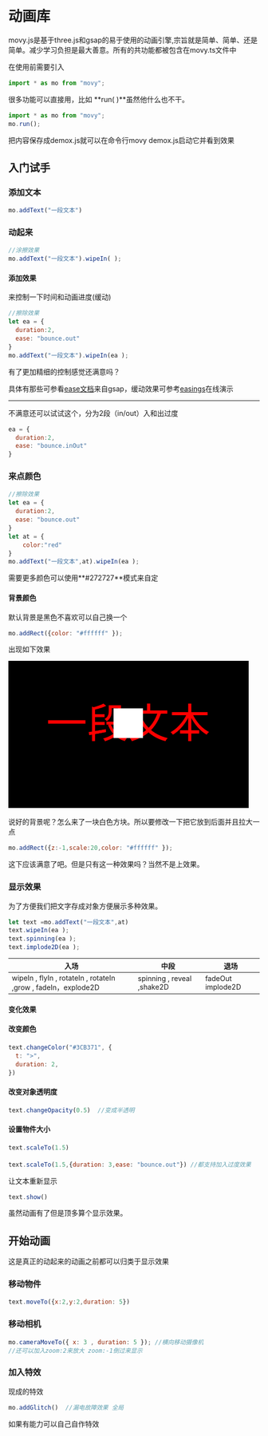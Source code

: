 # 动画库

movy.js是基于three.js和gsap的易于使用的动画引擎,宗旨就是简单、简单、还是简单。减少学习负担是最大善意。所有的共功能都被包含在movy.ts文件中

在使用前需要引入

```js
import * as mo from "movy";
```

很多功能可以直接用，比如 **run( )**虽然他什么也不干。

```js
import * as mo from "movy";
mo.run();
```

把内容保存成demox.js就可以在命令行movy  demox.js启动它并看到效果

## 入门试手

### 添加文本

```js
mo.addText("一段文本")
```

### 动起来

```js
//涂擦效果
mo.addText("一段文本").wipeIn( ); 
```

#### 添加效果

来控制一下时间和动画进度(缓动)

```js
//擦除效果
let ea = {
  duration:2,
  ease: "bounce.out"
}
mo.addText("一段文本").wipeIn(ea ); 

```

有了更加精细的控制感觉还满意吗？

具体有那些可参看[ease文档](https://greensock.com/docs/v3/Eases)来自gsap，缓动效果可参考[easings](https://easings.net/zh-cn)在线演示

------

不满意还可以试试这个，分为2段（in/out）入和出过度

```js
ea = {
  duration:2,
  ease: "bounce.inOut"
}
```



### 来点颜色

```js
//擦除效果
let ea = {
  duration:2,
  ease: "bounce.out"
}
let at = {
    color:"red"
}
mo.addText("一段文本",at).wipeIn(ea ); 

```

需要更多颜色可以使用**\#272727**模式来自定

#### 背景颜色

默认背景是黑色不喜欢可以自己换一个

```js
mo.addRect({color: "#ffffff" });
```

出现如下效果

![](./imgs/背景效果1.png)

说好的背景呢？怎么来了一块白色方块。所以要修改一下把它放到后面并且拉大一点

```js
mo.addRect({z:-1,scale:20,color: "#ffffff" });
```

这下应该满意了吧。但是只有这一种效果吗？当然不是上效果。

### 显示效果

为了方便我们把文字存成对象方便展示多种效果。

```js
let text =mo.addText("一段文本",at)
text.wipeIn(ea );
text.spinning(ea );
text.implode2D(ea );
```



| 入场                                                         | 中段                       | 退场              |
| ------------------------------------------------------------ | -------------------------- | ----------------- |
| wipeIn , flyIn ,  rotateIn ,  rotateIn ,grow , fadeIn，explode2D | spinning , reveal ,shake2D | fadeOut implode2D |



#### 变化效果

#### 改变颜色

```js
text.changeColor("#3CB371", {
  t: ">",
  duration: 2,
})			
```

#### 改变对象透明度

```js
text.changeOpacity(0.5)  //变成半透明
```

#### 设置物件大小

```js
text.scaleTo(1.5)

text.scaleTo(1.5,{duration: 3,ease: "bounce.out"}) //都支持加入过度效果
```

让文本重新显示

```js
text.show()  
```



虽然动画有了但是顶多算个显示效果。


## 开始动画

这是真正的动起来的动画之前都可以归类于显示效果

### 移动物件

```js
text.moveTo({x:2,y:2,duration: 5})
```

### 移动相机

```js
mo.cameraMoveTo({ x: 3 , duration: 5 }); //横向移动摄像机
//还可以加入zoom:2来放大 zoom:-1倒过来显示
```













### 加入特效

现成的特效

```js
mo.addGlitch()  //漏电故障效果 全局	
```

如果有能力可以自己自作特效